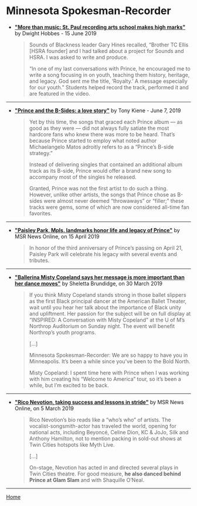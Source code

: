 
# Minnesota Spokesman-Recorder

 - [**"More than music: St. Paul recording arts school makes high marks"**](http://spokesman-recorder.com/2019/06/15/more-than-music-st-paul-recording-arts-school-makes-high-marks/) by Dwight Hobbes - 15 June 2019
 
    > Sounds of Blackness leader Gary Hines recalled, “Brother TC Ellis [HSRA founder] and I had talked about a project for Sounds and HSRA. I was asked to write and produce.
	>
	> “In one of my last conversations with Prince, he encouraged me to write a song focusing in on youth, teaching them history, heritage, and legacy. God sent me the title, ‘Royalty.’ A message especially for our youth.” Students helped record the track, performed it and are featured in the video.
 
----


 - [**"Prince and the B-Sides: a love story"**](http://spokesman-recorder.com/2019/06/07/prince-and-the-b-sides-a-love-story/) by Tony Kiene - June 7, 2019
 
    > Yet by this time, the songs that graced each Prince album — as good as they were — did not always fully satiate the most hardcore fans who knew there was more to be heard. That’s because Prince started to employ what noted author Michaelangelo Matos adroitly refers to as a “Prince’s B-side strategy.”
	>
	> Instead of delivering singles that contained an additional album track as its B-side, Prince would offer a brand new song to accompany most of the singles he released.
	>
	> Granted, Prince was not the first artist to do such a thing. However, unlike other artists, the songs that Prince chose as B-sides were almost never deemed “throwaways” or “filler;” these tracks were gems, some of which are now considered all-time fan favorites.
 
----

 - [**"Paisley Park, Mpls. landmarks honor life and legacy of Prince"**](http://spokesman-recorder.com/2019/04/15/paisley-park-mpls-landmarks-honor-life-and-legacy-of-prince/) by MSR News Online, on 15 April 2019
 
    > In honor of the third anniversary of Prince’s passing on April 21, Paisley Park will celebrate his legacy with several events and tributes.
 
---- 

 - [**"Ballerina Misty Copeland says her message is more important than her dance moves"**](http://spokesman-recorder.com/2019/03/30/ballerina-misty-copeland-says-her-message-is-more-important-than-her-dance-moves/) by Sheletta Brundidge, on 30 March 2019
 
    > If you think Misty Copeland stands strong in those ballet slippers as the first Black principal dancer at the American Ballet Theater, wait until you hear her talk about the importance of Black unity and upliftment. Her passion for the subject will be on full display at “INSPIRED: A Conversation with Misty Copeland” at the U of M’s Northrop Auditorium on Sunday night. The event will benefit Northrop’s youth programs.
    >
    > [...]
    >
    > Minnesota Spokesman-Recorder: We are so happy to have you in Minneapolis. It’s been a while since you’ve been to the Bold North.
    >
    > Misty Copeland:  I spent time here with Prince when I was working with him creating his “Welcome to America” tour, so it’s been a while, but I’m excited to be back.
    
---- 

 - [**"Rico Nevotion, taking success and lessons in stride"**](http://spokesman-recorder.com/2019/03/05/rico-nevotion-taking-success-and-lessons-in-stride/) by MSR News Online, on 5 March 2019
 
    > Rico Nevotion’s bio reads like a “who’s who” of artists. The vocalist-songsmith-actor has traveled the world, opening for national acts, including Beyoncé, Celine Dion, KC & JoJo, Silk and Anthony Hamilton, not to mention packing in sold-out shows at Twin Cities hotspots like Myth Live.
    >
    > [...]
    >
    > On-stage, Nevotion has acted in and directed several plays in Twin Cities theatre. For good measure, **he also danced behind Prince at Glam Slam** and with Shaquille O’Neal.

----

[Home](../)
